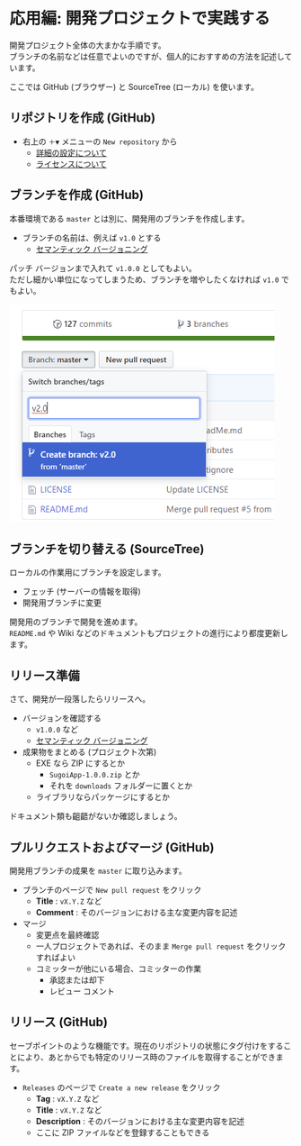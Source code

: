 # 応用編: 開発プロジェクトで実践する
開発プロジェクト全体の大まかな手順です。  
ブランチの名前などは任意でよいのですが、個人的におすすめの方法を記述しています。

ここでは GitHub (ブラウザー) と SourceTree (ローカル) を使います。

## リポジトリを作成 (GitHub)
- 右上の `＋▼` メニューの `New repository` から
  - [詳細の設定について](Repos.md)
  - [ライセンスについて](../OSS)

## ブランチを作成 (GitHub)
本番環境である `master` とは別に、開発用のブランチを作成します。
- ブランチの名前は、例えば `v1.0` とする
  - [セマンティック バージョニング](https://semver.org/lang/ja/)

パッチ バージョンまで入れて `v1.0.0` としてもよい。  
ただし細かい単位になってしまうため、ブランチを増やしたくなければ `v1.0` でもよい。

![Create-Branch](Create-Branch.png)

## ブランチを切り替える (SourceTree)
ローカルの作業用にブランチを設定します。
- フェッチ (サーバーの情報を取得)
- 開発用ブランチに変更

開発用のブランチで開発を進めます。  
`README.md` や Wiki などのドキュメントもプロジェクトの進行により都度更新します。

## リリース準備
さて、開発が一段落したらリリースへ。
- バージョンを確認する
  - `v1.0.0` など
  - [セマンティック バージョニング](https://semver.org/lang/ja/)
- 成果物をまとめる (プロジェクト次第)
  - EXE なら ZIP にするとか
    - `SugoiApp-1.0.0.zip` とか
    - それを `downloads` フォルダーに置くとか
  - ライブラリならパッケージにするとか

ドキュメント類も齟齬がないか確認しましょう。

## プルリクエストおよびマージ (GitHub)
開発用ブランチの成果を `master` に取り込みます。
- ブランチのページで `New pull request` をクリック
  - **Title** : `vX.Y.Z` など
  - **Comment** : そのバージョンにおける主な変更内容を記述
- マージ
  - 変更点を最終確認
  - 一人プロジェクトであれば、そのまま `Merge pull request` をクリックすればよい
  - コミッターが他にいる場合、コミッターの作業
    - 承認または却下
	- レビュー コメント

## リリース (GitHub)
セーブポイントのような機能です。現在のリポジトリの状態にタグ付けをすることにより、あとからでも特定のリリース時のファイルを取得することができます。
- `Releases` のページで `Create a new release` をクリック
  - **Tag** : `vX.Y.Z` など
  - **Title** : `vX.Y.Z` など
  - **Description** : そのバージョンにおける主な変更内容を記述
  - ここに ZIP ファイルなどを登録することもできる

